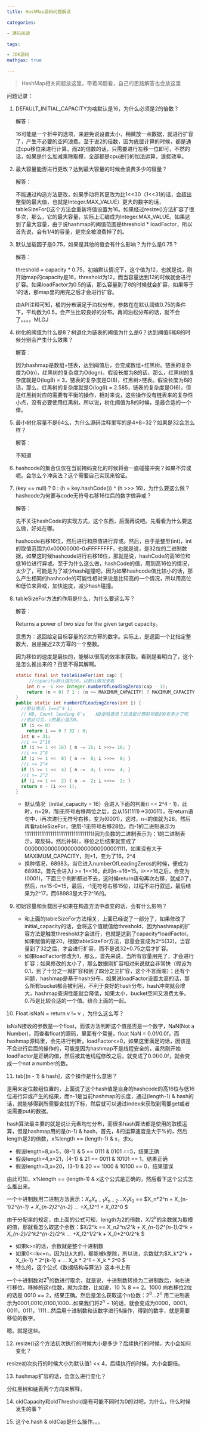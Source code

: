 ```yaml
---
title: HashMap源码问题解读

categories: 

- 源码阅读

tags: 

- JDK源码
mathjax: true

---
```


> HashMap相关问题放这里，带着问题看，自己的思路解答也会放这里

问题记录：

1. DEFAULT_INITIAL_CAPACITY为啥默认是16，为什么必须是2的倍数？

   解答：

   16可能是一个折中的选项，来避免说设置太小，稍微放一点数据，就进行扩容了，产生不必要的空间浪费。至于说2的倍数，因为底层计算的时候，都是通过cpu移位来进行计算，而2的倍数的话，只需要进行左移一位即可，不然的话，如果是什么加减乘除取模，全部都是cpu进行的加法运算，浪费效率。

2. 最大容量能否进行更改？达到最大容量的时候会浪费多少的容量？

   解答：

   不能通过构造方法更改，如果手动将其更改为比1<<30（1<<31的话，会超出整型的最大值，也就是Integer.MAX_VALUE）更大的数字的话，tableSizeFor()这个方法会重新将值设置为16。如果经过resize()方法扩容了很多次，那么，它的最大容量，实际上汇编成为Integer.MAX_VALUE。如果达到了最大容量，由于说hashmap的阈值范围是threshold * loadFactor，所以首先说，会有1/4的容量，是完全被浪费掉了的。

3. 默认加载因子是0.75，如果是其他的值会有什么影响？为什么是0.75？

   解答：

   threshold = capacity * 0.75，初始默认情况下，这个值为12，也就是说，刚开始map的capacity是16，threshold为12，而当容量达到12的时候就会进行扩容。如果loadFactor为0.5的话，那么容量到了8的时候就会扩容，如果等于1的话，那map里的用完之后才会进行扩容。

   由API注释可知，桶的分布满足于泊松分布，参数在在默认阈值0.75的条件下，平均数为0.5，会产生比较良好的分布。再问泊松分布的话，就不会了。。。。MLGJ

4. 树化的阈值为什么是8？树退化为链表的阈值为什么是6？达到阈值6和8的时候分别会产生什么效果？

   解答：

   因为hashmap是数组+链表，达到阈值后，会变成数组+红黑树。链表的复杂度为O(n)，红黑树的复杂度为O(logn)。假设长度为8的话，那么，红黑树的复杂度就是O(log8) = 3，链表的复杂度是O(8)，红黑树>链表。假设长度为6的话，那么，红黑树的复杂度就是O(log6) = 2.585，链表的复杂度是O(6)，但是红黑树对应的需要有平衡的操作，相对来说，这些操作没有链表来的复杂性小点，没有必要使用红黑树。所以说，树化阈值为8的时候，是最合适的一个值。

5. 最小树化容量不是64么，为什么源码注释里写的是4*8=32？如果是32会怎么样？

   解答：

   不知道

6. hashcode的集合仅仅在当前掩码变化的时候将会一直碰撞冲突？如果不异或呢。会怎么个冲突法？这个需要自己实现来验证。

7. (key == null) ? 0 : (h = key.hashCode()) ^ (h >>> 16)，为什么要这么做？hashcode为何要与code无符号右移16位后的数字做异或？

   解答：

   先不关注hashCode的实现方式，这个东西，后面再说吧。先看看为什么要这么做，好处在哪。

   hashcode右移16位，然后进行和原值进行异或。然后，由于是整型(int)，int的取值范围为0x00000000-0xFFFFFFFF，也就是说，是32位的二进制数据，如果这时候hashcode进行右移16位，那就是说，hashCode的高16位和低16位进行异或。至于为什么这么做，hashCode的值，用到高16位的情况，太少了，可能是为了减少hash碰撞吧，因为如果hashcode值比较小的话，那么产生相同的hashcode的可能性相对来说是比较高的一个情况，所以用高位和低位来异或，加快速度，减少hash碰撞。

8. tableSizeFor方法的作用是什么，为什么要这么写？

   解答：

   Returns a power of two size for the given target capacity。

   意思为：返回给定目标容量的2次方幂的数字。实际上，是返回一个比指定整数大，且是接近2次方幂的一个整数。

   因为移位的速度是最快的，能够以很高的效率来获取。看到是看明白了，这个是怎么推出来的？百思不得其解啊。

   ```java
   static final int tableSizeFor(int cap) {
     	//capacity默认值为16，以默认情况来看
       int n = -1 >>> Integer.numberOfLeadingZeros(cap - 1);
       return (n < 0) ? 1 : (n >= MAXIMUM_CAPACITY) ? MAXIMUM_CAPACITY : n + 1;
   }
   public static int numberOfLeadingZeros(int i) {
     //默认情况，i==2^4-1;
     // HD, Count leading 0's    HD是啥意思？应该是计算前导数的0有多少了吧
     //由此可见，i的最小值为0。
     if (i <= 0)
       return i == 0 ? 32 : 0;
     int n = 31;
     //i >= 2^16
     if (i >= 1 << 16) { n -= 16; i >>>= 16; }
     //i >= 2^8
     if (i >= 1 <<  8) { n -=  8; i >>>=  8; }
     //i >= 2^4
     if (i >= 1 <<  4) { n -=  4; i >>>=  4; }
     //i >= 2^2
     if (i >= 1 <<  2) { n -=  2; i >>>=  2; }
     return n - (i >>> 1);
   }
   ```

   * 默认情况（initial_capacity = 16）会进入下面的判断(i == 2^4 - 1)，此时，n=29，而i无符号右移两位之后，会从15(1111)->3(0011)，在return语句中，i再次进行无符号右移，变为(0001)，这时，n-i的值就为28。然后再看tableSizeFor，使用-1无符号右移28位。而-1的二进制表示为11111111111111111111111111111111(因为负数的二进制表示为：1的二进制表示，取反码，然后补码)，移位之后结果就变成了00000000000000000000000000001111，如果没有大于MAXIMUM_CAPACITY，则+1，变为了16，2^4
   * 换种情况，68983，当它进入numberOfLeadingZeros的时候，便成为68982。首先会进入i >= 1<<16，此时n-=16=15。i>>>16之后，会变为(0001)，下面三个判断都进不去，这时候return语句再次右移，就成0了，然后，n=15-0=15，最后，-1无符号右移15位，过程不进行叙述，最后结果为2^17，而68983是大于2^16的。

9. 初始容量和负载因子如果在构造方法中改变的话，会有什么影响？

   * 和上面的tableSizeFor方法相关，上面已经说了一部分了，如果修改了initial_capacity的话，会将这个值赋值给threshold，因为hashmap的扩容方法是触发threshold才会进行，也就是达到了capacity*loadFactor。如果赋值的是20，根据tableSizeFor方法，容量会变成为2^5(32)，当容量到了32之后，才会进行扩容，而不是说32\*0.75之后才扩容。
   * 如果loadFactor修改为1，那么，首先来说，当所有容量用完了，才会进行扩容；如果修改的太小了，那么数据刚扩容相对来说就会非常快（假设为0.1，到了十分之一就扩容和到了四分之三扩容，这个不言而喻）；还有个问题，hashmap是基于hash分布，如果说loadFactor设置太高的话，那么所有bucket都会被利用，不利于良好的hash分布，hash冲突就会增大，hashmap查询性能就会降低，如果太小，bucket空间又浪费太多。0.75是比较合适的一个值。结合上面的一起。

10. Float.isNaN = return v != v ，为什么这么写？

   isNaN接收的参数是一个float，而该方法判断这个值是否是一个数字，NaN(Not a Number)，而查看float的源码，里面有个常量，float NaN = 0.0f/0.0f。而hashmap源码里，会先进行判断，loadFactor<=0，如果这里满足的话，因该是不会进行后面的操作的，可能是因为hashmap不是线程安全的，虽然刚开始loadFactor是正确的值，然后被其他线程修改之后，就变成了0.0f/0.0f，就会变成一个not a number的数。

11. tab[(n - 1) & hash]，这个操作是什么意思？

   是用来定位数组位置的，上面说了这个hash值是自身的hashcode的高16位与低16位进行异或产生的结果，而n-1是当前hashmap的长度，通过(length-1) & hash的话，就能够得到所需要查找的下标，然后就可以通过index来获取到需要get或者说需要put的数据。

   hash算法最主要的就是说让元素均匀分布，而很多hash算法都是使用的取模运算，但是hashmap用的是(n-1) & hash，首先，&的运算速度是大于%的，然后length是2的倍数，x%length == (length-1) & x，求x。

   * 假设length=8,x=5，(8-1) & 5 == 0111 & 0101 ==5，结果正确
   * 假设length=4,x=21，(4-1) & 21 == 0011 & 10101 == 1，结果正确
   * 假设length=3,x=20，(3-1) & 20 == 1000 & 10100 == 0，结果错误

   由此可知，x%length == (length-1) & x这个公式是正确的，然后看下这个公式怎么推出来。

   一个十进制数用二进制方法表示：$X_nX_{n-1}X_{n-2}…X_1X_0$ == $X_n*2^n + X_{n-1}*2^{n-1} + X_{n-2}*2^{n-2} … +X_1*2^1 + X_0*2^0 $

   由于分配率的规定，由上面的公式可知，length为2的倍数，$X/2^k$的余数就为取模的值，那就看怎么取这个余数：$X/2^k ==  X_n*2^n/2^k + X_{n-1}*2^{n-1}/2^k + X_{n-2}/2^k*2^{n-2}/2^k … +X_1*2^1/2^k + X_0*2^0/2^k  $

   * 如果k>n的话，余数就是整个十进制数
   * 如果0<=k<=n，因为比k大的，都能被k整除，所以说，余数就为$X_k*2^k + X_{k-1} * 2^{k-1} + … X_k * 2^1 + X_k * 2^0 $
   * 特么的，这个公式《数据结构与算法》这本书上有

   一个十进制数对$2^n$的数进行取余，就是说，十进制数转换为二进制数后，向右进行移位，移掉的这n位数，就为余数，比如说，10 % 8  ==  2。1000 向右移位2位的话是 0010 == 2，结果正确。然后是怎么获取这个n位数：$2^0...2^n$ 用二进制表示为0001,0010,0100,1000…如果我们将$2^n-1$的话，就会变成为0000，0001，0011，0111，1111…然后用十进制数和该数字进行&操作，得到的数字，就是需要移位的数字。

   嗯。就是这些。

12. resize()这个方法初次执行的时候大小是多少？后续执行的时候，大小会如何变化？

   resize初次执行的时候大小为默认值1 << 4，后续执行的时候，大小会翻倍。

13. hashmap扩容的话，会怎么进行变化？

   分红黑树和链表两个方向来解释，

14. oldCapacity和oldThreshold是有可能不同时为0的对吧，为什么，什么时候发生的事？

15. 这个e.hash & oldCap是什么操作。。。